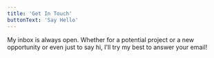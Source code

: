 ```yaml
---
title: 'Get In Touch'
buttonText: 'Say Hello'
---
```


My inbox is always open. Whether for a potential project or a new opportunity or even just to say hi, I'll try my best to answer your email!
